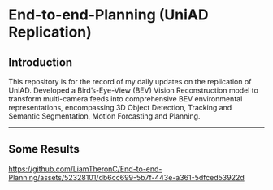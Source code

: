 # End-to-end-Planning (UniAD Replication)

## Introduction

This repository is for the record of my daily updates on the replication of UniAD. Developed a Bird’s-Eye-View (BEV) Vision Reconstruction model to transform multi-camera
feeds into comprehensive BEV environmental representations, encompassing 3D Object Detection, Tracking and Semantic Segmentation, Motion Forcasting and Planning.

---

## Some Results


https://github.com/LiamTheronC/End-to-end-Planning/assets/52328101/db6cc699-5b7f-443e-a361-5dfced53922d



